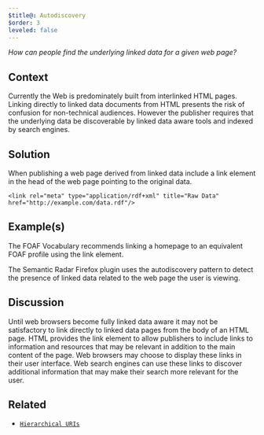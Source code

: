 ```yaml
---
$title@: Autodiscovery
$order: 3
leveled: false
---
```


*How can people find the underlying linked data for a given web page?*

## Context

Currently the Web is predominately built from interlinked HTML pages. Linking directly to linked data documents from HTML presents the risk of confusion for non-technical audiences. However the publisher requires that the underlying data be discoverable by linked data aware tools and indexed by search engines.

## Solution

When publishing a web page derived from linked data include a link element in the head of the web page pointing to the original data.

`<link rel="meta" type="application/rdf+xml" title="Raw Data" href="http://example.com/data.rdf"/>`

## Example(s)

The FOAF Vocabulary recommends linking a homepage to an equivalent FOAF profile using the link element.

The Semantic Radar Firefox plugin uses the autodiscovery pattern to detect the presence of linked data related to the web page the user is viewing.

## Discussion

Until web browsers become fully linked data aware it may not be satisfactory to link directly to linked data pages from the body of an HTML page. HTML provides the link element to allow publishers to include links to information and resources that may be relevant in addition to the main content of the page. Web browsers may choose to display these links in their user interface. Web search engines can use these links to discover additional information that may make their search more relevant for the user.

## Related

- [`Hierarchical URIs`](../chapter-2/hierarchical-uris)
